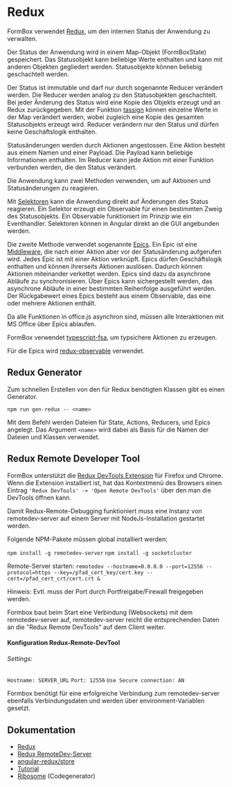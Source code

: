 # Redux

FormBox verwendet [Redux](https://redux.js.org/), um den internen Status der Anwendung zu verwalten.

Der Status der Anwendung wird in einem Map-Objekt (FormBoxState) gespeichert. Das Statusobjekt kann beliebige Werte enthalten und kann mit anderen Objekten gegliedert werden. Statusobjekte können beliebig geschachtelt werden.

Der Status ist immutable und darf nur durch sogenannte Reducer verändert werden. Die Reducer werden analog zu den Statusobjekten geschachtelt. Bei jeder Änderung des Status wird eine Kopie des Objekts erzeugt und an Redux zurückgegeben. Mit der Funktion [tassign](https://github.com/angular-redux/tassign) können einzelne Werte in der Map verändert werden, wobei zugleich eine Kopie des gesamten Statusobjekts erzeugt wird.
Reducer verändern nur den Status und dürfen keine Geschäftslogik enthalten.

Statusänderungen werden durch Aktionen angestossen. Eine Aktion besteht aus einem Namen und einer Payload. Die Payload kann beliebige Informationen enthalten.
Im Reducer kann jede Aktion mit einer Funktion verbunden werden, die den Status verändert.

Die Anwendung kann zwei Methoden verwenden, um auf Aktionen und Statusänderungen zu reagieren.

Mit [Selektoren](https://github.com/angular-redux/store/blob/master/articles/select-pattern.md) kann die Anwendung direkt auf Änderungen des Status reagieren. Ein Selektor erzeugt ein Observable für einen bestimmten Zweig des Statusobjekts. Ein Observable funktioniert im Prinzip wie ein Eventhandler. Selektoren können in Angular direkt an die GUI angebunden werden.

Die zweite Methode verwendet sogenannte [Epics](https://github.com/angular-redux/store/blob/master/articles/epics.md). Ein Epic ist eine [Middleware](https://redux.js.org/docs/advanced/Middleware.html), die nach einer Aktion aber vor der Statusänderung aufgerufen wird. Jedes Epic ist mit einer Aktion verknüpft.
Epics dürfen Geschäftslogik enthalten und können ihrerseits Aktionen auslösen. Dadurch können Aktionen miteinander verkettet werden. Epics sind dazu da asynchrone Abläufe zu synchronisieren. Über Epics kann sichergestellt werden, das asynchrone Abläufe in einer bestimmten Reihenfolge ausgeführt werden.
Der Rückgabewert eines Epics besteht aus einem Observable, das eine oder mehrere Aktionen enthält.

Da alle Funktionen in office.js asynchron sind, müssen alle Interaktionen mit MS Office über Epics ablaufen.

FormBox verwendet [typescript-fsa](https://github.com/aikoven/typescript-fsa), um typsichere Aktionen zu erzeugen.

Für die Epics wird [redux-observable](https://github.com/redux-observable/redux-observable) verwendet.

## Redux Generator

Zum schnellen Erstellen von den für Redux benötigten Klassen gibt es einen Generator.

`npm run gen-redux -- <name>`

Mit dem Befehl werden Dateien für State, Actions, Reducers, und Epics angelegt.
Das Argument `<name>` wird dabei als Basis für die Namen der Dateien und Klassen
verwendet.

## Redux Remote Developer Tool

FormBox unterstützt die [Redux DevTools Extension](https://github.com/zalmoxisus/redux-devtools-extension) für Firefox und Chrome.
Wenn die Extension installiert ist, hat das Kontextmenü des Browsers einen Eintrag `'Redux DevTools' -> 'Open Remote DevTools'` über den man die DevTools öffnen kann.

Damit Redux-Remote-Debugging funktioniert muss eine Instanz von remotedev-server auf einem Server mit NodeJs-Installation gestartet werden.

Folgende NPM-Pakete müssen global installiert werden:

 `npm install -g remotedev-server`
 `npm install -g socketcluster`

Remote-Server starten: `remotedev --hostname=0.0.0.0 --port=12556 --protocol=https --key=/pfad_cert_key/cert.key --cert=/pfad_cert_crt/cert.crt &`

Hinweis: Evtl. muss der Port durch Portfreigabe/Firewall freigegeben werden.

Formbox baut beim Start eine Verbindung (Websockets) mit dem remotedev-server auf, remotedev-server reicht die entsprechenden Daten an die "Redux Remote DevTools" auf dem Client weiter.

#### Konfiguration Redux-Remote-DevTool

###### Settings:

 `Hostname: SERVER_URL`
 `Port: 12556`
 `Use Secure connection: AN`

 Formbox benötigt für eine erfolgreiche Verbindung zum remotedev-server ebenfalls Verbindungsdaten und
 werden über environment-Variablen gesetzt.

## Dokumentation

* [Redux](https://redux.js.org/)
* [Redux RemoteDev-Server](https://github.com/zalmoxisus/remotedev-server)
* [angular-redux/store](https://github.com/angular-redux/store)
* [Tutorial](https://github.com/angular-redux/store/blob/master/articles/intro-tutorial.md)
* [Ribosome](http://sustrik.github.io/ribosome/) (Codegenerator)
